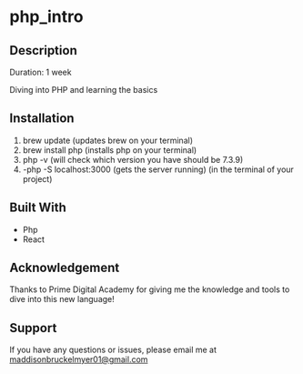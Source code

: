 # php_intro

## Description
Duration: 1 week

Diving into PHP and learning the basics

## Installation 
1) brew update (updates brew on your terminal)
2) brew install php (installs php on your terminal)
3) php -v (will check which version you have should be 7.3.9)
4) -php -S localhost:3000 (gets the server running) (in the terminal of your project)

## Built With
- Php
- React

## Acknowledgement
Thanks to Prime Digital Academy for giving me the knowledge and tools to dive into this new language!

## Support
If you have any questions or issues, please email me at maddisonbruckelmyer01@gmail.com
